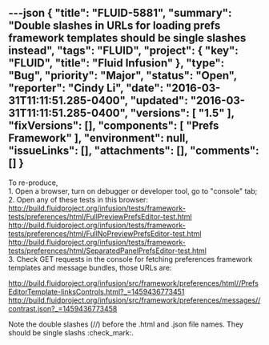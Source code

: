 ---json
{
  "title": "FLUID-5881",
  "summary": "Double slashes in URLs for loading prefs framework templates should be single slashes instead",
  "tags": "FLUID",
  "project": {
    "key": "FLUID",
    "title": "Fluid Infusion"
  },
  "type": "Bug",
  "priority": "Major",
  "status": "Open",
  "reporter": "Cindy Li",
  "date": "2016-03-31T11:11:51.285-0400",
  "updated": "2016-03-31T11:11:51.285-0400",
  "versions": [
    "1.5"
  ],
  "fixVersions": [],
  "components": [
    "Prefs Framework"
  ],
  "environment": null,
  "issueLinks": [],
  "attachments": [],
  "comments": []
}
---
To re-produce, \
1\. Open a browser, turn on debugger or developer tool, go to "console" tab;\
2\. Open any of these tests in this browser:\
<http://build.fluidproject.org/infusion/tests/framework-tests/preferences/html/FullPreviewPrefsEditor-test.html>\
<http://build.fluidproject.org/infusion/tests/framework-tests/preferences/html/FullNoPreviewPrefsEditor-test.html>\
<http://build.fluidproject.org/infusion/tests/framework-tests/preferences/html/SeparatedPanelPrefsEditor-test.html>\
3\. Check GET requests in the console for fetching preferences framework templates and message bundles, those URLs are:

<http://build.fluidproject.org/infusion/src/framework/preferences/html//PrefsEditorTemplate-linksControls.html?_=1459436773451>\
<http://build.fluidproject.org/infusion/src/framework/preferences/messages//contrast.json?_=1459436773458>

Note the double slashes (//) before the .html and .json file names. They should be single slashs :check\_mark:.

        